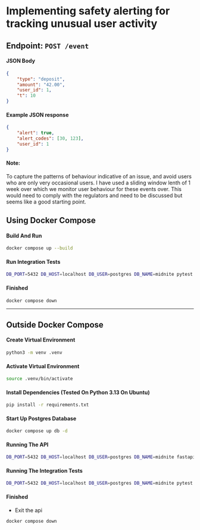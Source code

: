 # Implementing safety alerting for tracking unusual user activity

## Endpoint: `POST /event`

#### JSON Body 
```json
{
	"type": "deposit",
	"amount": "42.00",
	"user_id": 1,
	"t": 10
}
```
#### Example JSON response
```json
{
	"alert": true,
	"alert_codes": [30, 123],
	"user_id": 1
}
```

#### Note:
To capture the patterns of behaviour indicative of an issue, and avoid users who are only very occasional users. 
I have used a sliding window lenth of 1 week over which we monitor user behaviour for these events over. 
This would need to comply with the regulators and need to be discussed but seems like a good starting point.


## Using Docker Compose
#### Build And Run
```bash
docker compose up --build
```

#### Run Integration Tests
```bash
DB_PORT=5432 DB_HOST=localhost DB_USER=postgres DB_NAME=midnite pytest
```

#### Finished
```bash
docker compose down
```

-----------------------------------------------------

## Outside Docker Compose
#### Create Virtual Environment
```bash
python3 -m venv .venv
```

#### Activate Virtual Environment
```bash
source .venv/bin/activate
```

#### Install Dependencies (Tested On Python 3.13 On Ubuntu)
```bash
pip install -r requirements.txt
```

#### Start Up Postgres Database
```bash
docker compose up db -d
```

#### Running The API
```bash
DB_PORT=5432 DB_HOST=localhost DB_USER=postgres DB_NAME=midnite fastapi dev main.py
```

#### Running The Integration Tests
```bash
DB_PORT=5432 DB_HOST=localhost DB_USER=postgres DB_NAME=midnite pytest
```

#### Finished
- Exit the api
```bash
docker compose down
```
